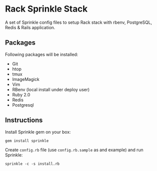 # Rack Sprinkle Stack

A set of Sprinkle config files to setup Rack stack with rbenv, PostgreSQL, 
Redis & Rails application.

## Packages

Following packages will be installed:

* Git
* htop
* tmux
* ImageMagick
* Vim
* RBenv (local install under deploy user)
* Ruby 2.0
* Redis
* Postgresql

## Instructions

Install Sprinkle gem on your box:

```shell
gem install sprinkle
```

Create `config.rb` file (use `config.rb.sample` as and example) and run 
Sprinkle:

```shell
sprinkle -c -s install.rb 
```

